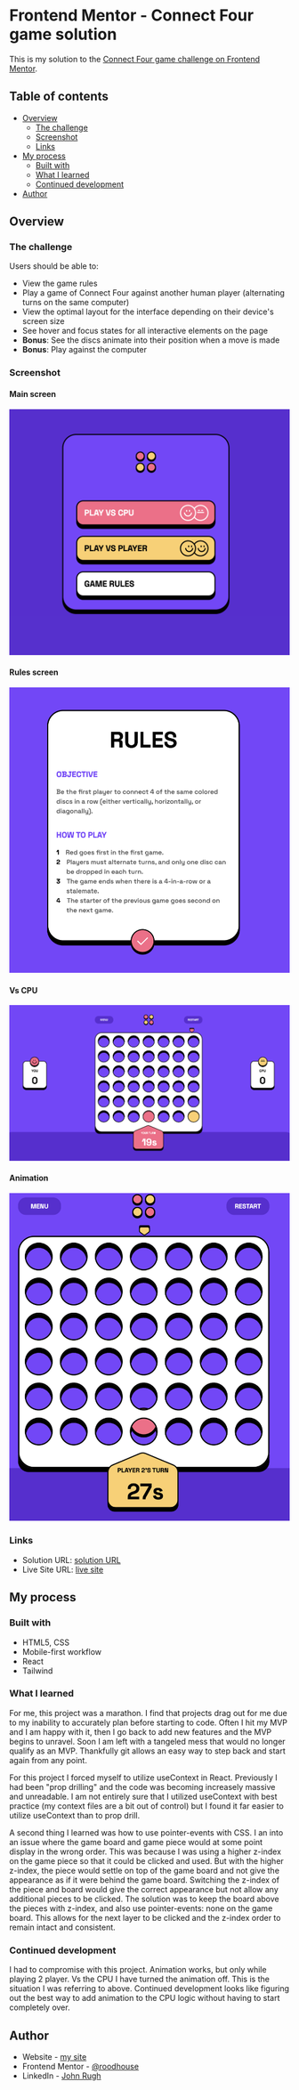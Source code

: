 # Frontend Mentor - Connect Four game solution

This is my solution to the [Connect Four game challenge on Frontend Mentor](https://www.frontendmentor.io/challenges/connect-four-game-6G8QVH923s).

## Table of contents

- [Overview](#overview)
  - [The challenge](#the-challenge)
  - [Screenshot](#screenshot)
  - [Links](#links)
- [My process](#my-process)
  - [Built with](#built-with)
  - [What I learned](#what-i-learned)
  - [Continued development](#continued-development)
- [Author](#author)

## Overview

### The challenge

Users should be able to:

- View the game rules
- Play a game of Connect Four against another human player (alternating turns on the same computer)
- View the optimal layout for the interface depending on their device's screen size
- See hover and focus states for all interactive elements on the page
- **Bonus**: See the discs animate into their position when a move is made
- **Bonus**: Play against the computer

### Screenshot

#### Main screen
![](./public/assets/images/mainscreen.png)

#### Rules screen
![](./public/assets/images/rules.png)

#### Vs CPU
![](./public/assets/images/vscpu.png)

#### Animation
![](./public/assets/images/animation.png)

### Links

- Solution URL: [solution URL](https://github.com/roodhouse/frontend-mentor-connect-four)
- Live Site URL: [live site](https://connect.rugh.us)

## My process

### Built with

- HTML5, CSS
- Mobile-first workflow
- React
- Tailwind

### What I learned

For me, this project was a marathon. I find that projects drag out for me due to my inability to accurately plan before starting to code. Often I hit my MVP and I am happy with it, then I go back to add new features and the MVP begins to unravel. Soon I am left with a tangeled mess that would no longer qualify as an MVP. Thankfully git allows an easy way to step back and start again from any point.

For this project I forced myself to utilize useContext in React. Previously I had been "prop drilling" and the code was becoming increasely massive and unreadable. I am not entirely sure that I utilized useContext with best practice (my context files are a bit out of control) but I found it far easier to utilize useContext than to prop drill. 

A second thing I learned was how to use pointer-events with CSS. I an into an issue where the game board and game piece would at some point display in the wrong order. This was because I was using a higher z-index on the game piece so that it could be clicked and used. But with the higher z-index, the piece would settle on top of the game board and not give the appearance as if it were behind the game board. Switching the z-index of the piece and board would give the correct appearance but not allow any additional pieces to be clicked. The solution was to keep the board above the pieces with z-index, and also use pointer-events: none on the game board. This allows for the next layer to be clicked and the z-index order to remain intact and consistent.

### Continued development

I had to compromise with this project. Animation works, but only while playing 2 player. Vs the CPU I have turned the animation off. This is the situation I was referring to above. Continued development looks like figuring out the best way to add animation to the CPU logic without having to start completely over. 

## Author

- Website - [my site](https://rugh.us)
- Frontend Mentor - [@roodhouse](https://www.frontendmentor.io/profile/roodhouse)
- LinkedIn - [John Rugh](https://www.linkedin.com/in/john-m-rugh/)

